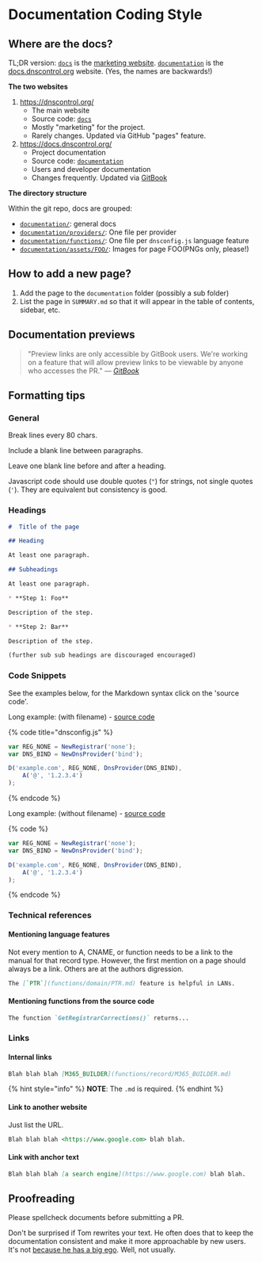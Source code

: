 # Documentation Coding Style

## Where are the docs?

TL;DR version: [`docs`](https://github.com/StackExchange/dnscontrol/tree/master/docs) is the [marketing website](https://dnscontrol.org). [`documentation`](https://github.com/StackExchange/dnscontrol/tree/master/documentation) is the [docs.dnscontrol.org](https://docs.dnscontrol.org/) website. (Yes, the names are backwards!)

**The two websites**

1. <https://dnscontrol.org/>
   * The main website
   * Source code: [`docs`](https://github.com/StackExchange/dnscontrol/tree/master/docs)
   * Mostly "marketing" for the project.
   * Rarely changes.  Updated via GitHub "pages" feature.
2. <https://docs.dnscontrol.org/>
   * Project documentation
   * Source code: [`documentation`](https://github.com/StackExchange/dnscontrol/tree/master/documentation)
   * Users and developer documentation
   * Changes frequently.  Updated via [GitBook](https://www.gitbook.com/)

**The directory structure**

Within the git repo, docs are grouped:

* [`documentation/`](https://github.com/StackExchange/dnscontrol/tree/master/documentation): general docs
* [`documentation/providers/`](https://github.com/StackExchange/dnscontrol/tree/master/documentation/providers/): One file per provider
* [`documentation/functions/`](https://github.com/StackExchange/dnscontrol/tree/master/documentation/functions/): One file per `dnsconfig.js` language feature
* [`documentation/assets/FOO/`](https://github.com/StackExchange/dnscontrol/tree/master/documentation/assets/): Images for page FOO(PNGs only, please!)

## How to add a new page?

1. Add the page to the `documentation` folder (possibly a sub folder)
2. List the page in `SUMMARY.md` so that it will appear in the table of contents, sidebar, etc.

## Documentation previews

> "Preview links are only accessible by GitBook users. We're working on a feature that will allow preview links to be viewable by anyone who accesses the PR." — _[GitBook](https://docs.gitbook.com/product-tour/git-sync/github-pull-request-preview#how-to-access-preview-links)_

## Formatting tips

### General

Break lines every 80 chars.

Include a blank line between paragraphs.

Leave one blank line before and after a heading.

Javascript code should use double quotes (`"`) for strings, not single quotes
(`'`).  They are equivalent but consistency is good.

### Headings

```markdown
#  Title of the page

## Heading

At least one paragraph.

## Subheadings

At least one paragraph.

* **Step 1: Foo**

Description of the step.

* **Step 2: Bar**

Description of the step.

(further sub sub headings are discouraged encouraged)
```

### Code Snippets

See the examples below, for the Markdown syntax click on the 'source code'.

Long example: (with filename) - [source code](https://github.com/StackExchange/dnscontrol/blob/master/documentation/styleguide-doc.md?plain=1#L81)

{% code title="dnsconfig.js" %}
```javascript
var REG_NONE = NewRegistrar('none');
var DNS_BIND = NewDnsProvider('bind');

D('example.com', REG_NONE, DnsProvider(DNS_BIND),
    A('@', '1.2.3.4')
);
```
{% endcode %}

Long example: (without filename) - [source code](https://github.com/StackExchange/dnscontrol/blob/master/documentation/styleguide-doc.md?plain=1#L98)

{% code %}
```javascript
var REG_NONE = NewRegistrar('none');
var DNS_BIND = NewDnsProvider('bind');

D('example.com', REG_NONE, DnsProvider(DNS_BIND),
    A('@', '1.2.3.4')
);
```
{% endcode %}

### Technical references

#### Mentioning language features

Not every mention to A, CNAME, or function
needs to be a link to the manual for that record type.
However, the first mention on a page should always
be a link.  Others are at the authors digression.

```markdown
The [`PTR`](functions/domain/PTR.md) feature is helpful in LANs.
```

#### Mentioning functions from the source code

```markdown
The function `GetRegistrarCorrections()` returns...
```

### Links

#### Internal links

```markdown
Blah blah blah [M365_BUILDER](functions/record/M365_BUILDER.md)
```

{% hint style="info" %}
**NOTE**: The `.md` is required.
{% endhint %}

#### Link to another website

Just list the URL.

```markdown
Blah blah blah <https://www.google.com> blah blah.
```

#### Link with anchor text

```markdown
Blah blah blah [a search engine](https://www.google.com) blah blah.
```

## Proofreading

Please spellcheck documents before submitting a PR.

Don't be surprised if Tom rewrites your text.  He often does that to keep the
documentation consistent and make it more approachable by new users.  It's not
[because he has a big ego](https://www.amazon.com/stores/author/B004J0QIVM).
Well, not usually.
